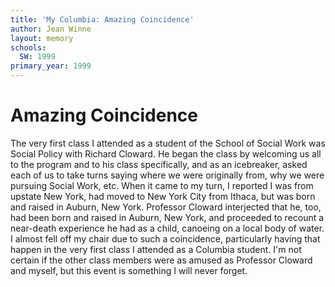 ```yaml
---
title: 'My Columbia: Amazing Coincidence'
author: Jean Winne
layout: memory
schools:
  SW: 1999
primary_year: 1999
---
```

# Amazing Coincidence

The very first class I attended as a student of the School of Social Work was Social Policy with Richard Cloward. He began the class by welcoming us all to the program and to his class specifically, and as an icebreaker, asked each of us to take turns saying where we were originally from, why we were pursuing Social Work, etc. When it came to my turn, I reported I was from upstate New York, had moved to New York City from Ithaca, but was born and raised in Auburn, New York. Professor Cloward interjected that he, too, had been born and raised in Auburn, New York, and proceeded to recount a near-death experience he had as a child, canoeing on a local body of water. I almost fell off my chair due to such a coincidence, particularly having that happen in the very first class I attended as a Columbia student. I'm not certain if the other class members were as amused as Professor Cloward and myself, but this event is something I will never forget.
